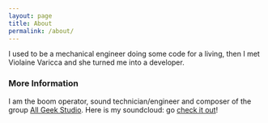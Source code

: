 ```yaml
---
layout: page
title: About
permalink: /about/
---
```


I used to be a mechanical engineer doing some code for a living, then I met Violaine Varicca and she turned me into a developer.

### More Information

I am the boom operator, sound technician/engineer and composer of the group [All Geek Studio](https://www.youtube.com/c/allgeekstudiotv).
Here is my soundcloud: go [check it out](https://soundcloud.com/lucien-bill-1)! 
